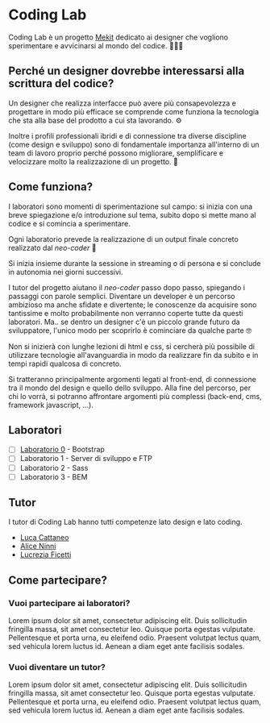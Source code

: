 # Coding Lab
Coding Lab è un progetto [Mekit](https://www.mekit.it/) dedicato ai designer che vogliono sperimentare e avvicinarsi al mondo del codice. 👨🏿‍💻

## Perché un designer dovrebbe interessarsi alla scrittura del codice?
Un designer che realizza interfacce può avere più consapevolezza e progettare in modo più efficace se comprende come funziona la tecnologia che sta alla base del prodotto a cui sta lavorando. ⚙️

Inoltre i profili professionali ibridi e di connessione tra diverse discipline (come design e sviluppo) sono di fondamentale importanza all'interno di un team di lavoro proprio perché possono migliorare, semplificare e velocizzare molto la realizzazione di un progetto. 🚀

## Come funziona?
I laboratori sono momenti di sperimentazione sul campo: si inizia con una breve spiegazione e/o introduzione sul tema, subito dopo si mette mano al codice e si comincia a sperimentare.

Ogni laboratorio prevede la realizzazione di un output finale concreto realizzato dal *neo-coder* 🌱

Si inizia insieme durante la sessione in streaming o di persona e si conclude in autonomia nei giorni successivi.

I tutor del progetto aiutano il *neo-coder* passo dopo passo, spiegando i passaggi con parole semplici.
Diventare un developer è un percorso ambizioso ma anche sfidate e divertente; le conoscenze da acquisire sono tantissime e molto probabilmente non verranno coperte tutte da questi laboratori. Ma.. se dentro un designer c'è un piccolo grande futuro da sviluppatore, l'unico modo per scoprirlo è cominciare da qualche parte 🤓

Non si inizierà con lunghe lezioni di html e css, si cercherà più possibile di utilizzare tecnologie all'avanguardia in modo da realizzare fin da subito e in tempi rapidi qualcosa di concreto.

Si tratteranno principalmente argomenti legati al front-end, di connessione tra il mondo del design e quello dello sviluppo.
Alla fine del percorso, per chi lo vorrà, si potranno affrontare argomenti più complessi (back-end, cms, framework javascript, ...).

## Laboratori
- [ ] [Laboratorio 0](https://github.com/Mekit/coding-lab/tree/main/00-bootstrap) - Bootstrap
- [ ] Laboratorio 1 - Server di sviluppo e FTP
- [ ] Laboratorio 2 - Sass
- [ ] Laboratorio 3 - BEM

## Tutor
I tutor di Coding Lab hanno tutti competenze lato design e lato coding.
- [Luca Cattaneo](https://www.linkedin.com/in/luca-cattaneo-dev/)
- [Alice Ninni](https://www.linkedin.com/in/alice-ninni/)
- [Lucrezia Ficetti](https://www.linkedin.com/in/lucrezia-ficetti/)

## Come partecipare?

### Vuoi partecipare ai laboratori?
Lorem ipsum dolor sit amet, consectetur adipiscing elit. Duis sollicitudin fringilla massa, sit amet consectetur leo. Quisque porta egestas vulputate. Pellentesque et porta urna, eu eleifend odio. Praesent volutpat lectus quam, sed vehicula lorem luctus id. Aenean a diam eget ante facilisis sodales.

### Vuoi diventare un tutor?
Lorem ipsum dolor sit amet, consectetur adipiscing elit. Duis sollicitudin fringilla massa, sit amet consectetur leo. Quisque porta egestas vulputate. Pellentesque et porta urna, eu eleifend odio. Praesent volutpat lectus quam, sed vehicula lorem luctus id. Aenean a diam eget ante facilisis sodales.




